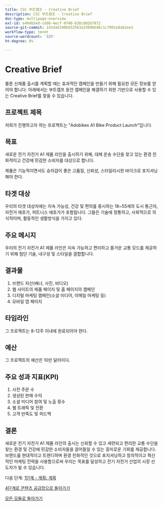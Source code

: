 ```yaml
---
title: CSC 부트캠프 - Creative Brief
description: CSC 부트캠프 - Creative Brief
doc-type: multipage-overview
exl-id: e404b54d-cdd6-4ecf-9740-838c002b7872
source-git-commit: 143da6340b932563a3309bb46c1c7091e0ab2ee2
workflow-type: tm+mt
source-wordcount: '325'
ht-degree: 0%

---
```


# Creative Brief

물론 신제품 출시를 계획할 때는 효과적인 캠페인을 만들기 위해 필요한 모든 정보를 얻어야 합니다. 아래에서는 부트캠프 동안 캠페인을 해결하기 위한 기반으로 사용할 수 있는 Creative Brief를 찾을 수 있습니다.

## 프로젝트 제목

저희가 진행하고자 하는 프로젝트는 &quot;Adobikes A1 Bike Product Launch&quot;입니다.

## 목표

새로운 전기 자전거 A1 제품 라인을 출시하기 위해, 대체 운송 수단을 찾고 있는 환경 친화적이고 건강에 민감한 소비자를 대상으로 합니다.

제품은 기능적이면서도 승차감이 좋은 고품질, 신뢰성, 스타일리시한 바이크로 포지셔닝해야 한다.

## 타겟 대상

우리의 타겟 대상자에는 지속 가능성, 건강 및 편의를 중시하는 18~55세의 도시 통근자, 자전거 애호가, 피트니스 애호가가 포함됩니다. 그들은 기술에 정통하고, 사회적으로 의식적이며, 활동적인 생활방식을 가지고 있다.

## 주요 메시지

우리의 전기 자전거 A1 제품 라인은 지속 가능하고 편리하고 즐거운 교통 모드를 제공하기 위해 첨단 기술, 내구성 및 스타일을 결합합니다.

## 결과물

1. 브랜드 자산(배너, 사진, 비디오)
1. 웹 사이트의 제품 페이지 및 홈 페이지의 캠페인
1. 디지털 마케팅 캠페인(소셜 미디어, 이메일 마케팅 등)
1. 모바일 앱 페이지

## 타임라인

그 프로젝트는 8-12주 이내에 완료되어야 한다.

## 예산

그 프로젝트의 예산은 10만 달러이다.

## 주요 성과 지표(KPI)

1. 사전 주문 수
1. 생성된 판매 수익
1. 소셜 미디어 참여 및 노출 횟수
1. 웹 트래픽 및 전환
1. 고객 만족도 및 피드백

## 결론

새로운 전기 자전거 A1 제품 라인의 출시는 신뢰할 수 있고 세련되고 편리한 교통 수단을 찾는 환경 및 건강에 민감한 소비자들을 끌어들일 수 있는 흥미로운 기회를 제공합니다. 브랜드를 현대적이고 트렌디하며 환경 친화적인 것으로 포지셔닝하고 창의적이고 혁신적인 마케팅 전략을 사용함으로써 우리는 목표를 달성하고 전기 자전거 산업의 시장 선도자가 될 수 있습니다.


다음 단계: [1단계 - 계획: 계획](./phases/planning/planning.md)

[4단계로 콘텐츠 공급망으로 돌아가기](./csc-in-4-phases.md)

[모든 모듈로 돌아가기](./overview.md)
